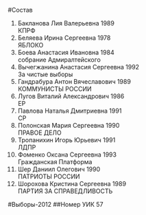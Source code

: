 #Состав
1. Бакланова Лия Валерьевна 1989   
    КПРФ
2. Беляева Ирина Сергеевна 1978   
    ЯБЛОКО
3. Боева Анастасия Ивановна 1984   
    собрание Адмиралтейского
4. Вычегжанина Анастасия Сергеевна 1992   
    За чистые выборы
5. Гандрабура Антон Вячеславович 1989   
    КОММУНИСТЫ РОССИИ
6. Лугов Виталий Александрович 1986   
    ЕР
7. Павлова Наталья Дмитриевна 1991   
    СР
8. Полонская Мария Сергеевна 1990   
    ПРАВОЕ ДЕЛО
9. Тропанихин Игорь Юрьевич 1991   
    ЛДПР
10. Фоменко Оксана Сергеевна 1993   
    Гражданская Платформа
11. Шер Даниил Олегович 1990   
    ПАТРИОТЫ РОССИИ
12. Шорохова Кристина Сергеевна 1989   
    ПАРТИЯ ЗА СПРАВЕДЛИВОСТЬ

#Выборы-2012
##Номер УИК
57